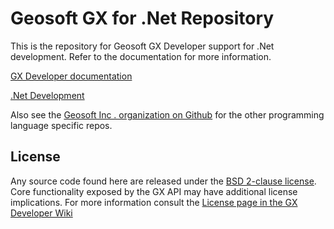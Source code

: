 # Geosoft GX for .Net Repository

This is the repository for Geosoft GX Developer support for .Net development. Refer to the documentation for more information.

[GX Developer documentation](https://geosoftgxdev.atlassian.net/wiki/display/GD/Python+in+GX+Developer)

[.Net Development](https://geosoftgxdev.atlassian.net/wiki/spaces/GXD93/pages/78053479/.NET+Development)

Also see the [Geosoft Inc . organization on Github](https://github.com/GeosoftInc) for the other programming language specific repos.

License
-------
Any source code found here are released under the [BSD 2-clause license](https://github.com/GeosoftInc/gxpy/blob/master/LICENSE). Core functionality exposed by the GX API may have additional license implications. For more information consult the [License page in the GX Developer Wiki](https://geosoftgxdev.atlassian.net/wiki/spaces/GD/pages/2359406/License)
